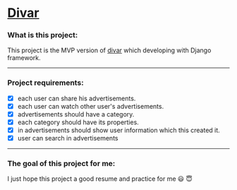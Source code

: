 # [Divar](https://divar.ir/)

### What is this project:
This project is the MVP version of [divar](https://divar.ir/) which developing with Django framework.

---
### Project requirements:
- [x] each user can share his advertisements.
- [x] each user can watch other user's advertisements. 
- [x] advertisements should have a category.
- [x] each category should have its properties.
- [x] in advertisements should show user information which this created it.
- [x] user can search in advertisements

---

### The goal of this project for me:
I just hope this project a good resume and practice for me :smiley: :innocent:
